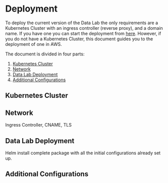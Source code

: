 # Deployment

To deploy the current version of the Data Lab the only requirements are a Kubernetes Cluster with an ingress controller (reverse proxy), and a domain name. If you have one you can start the deployment from [here](#network). However, if you do not have a Kubernetes Cluster, this document guides you to the deployment of one in AWS.

The document is divided in four parts:
1. [Kubernetes Cluster](#kubernetes-cluster)
2. [Network](#network)
3. [Data Lab Deployment](#data-lab-deployment)
4. [Additional Configurations](#additional-configurations)

## Kubernetes Cluster

## Network
Ingress Controller, CNAME, TLS

## Data Lab Deployment
Helm install complete package with all the initial configurations already set up.

## Additional Configurations